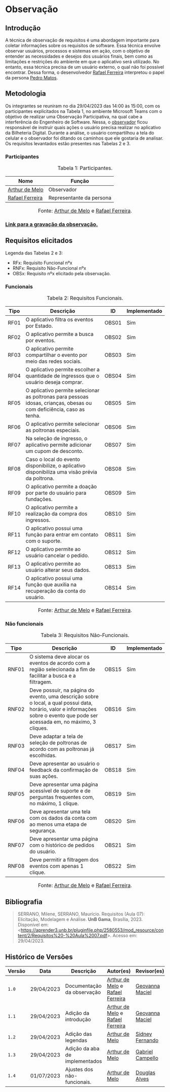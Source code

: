 # Observação

## Introdução

A técnica de observação de requisitos é uma abordagem importante para coletar informações sobre os requisitos de software. Essa técnica envolve observar usuários, processos e sistemas em ação, com o objetivo de entender as necessidades e desejos dos usuários finais, bem como as limitações e restrições do ambiente em que o aplicativo será utilizado. No entanto, essa técnica precisa de um usuário externo, o qual não foi possível encontrar. Dessa forma, o desenvolvedor [Rafael Ferreira](https://github.com/RafaelCLG0) interpretou o papel da persona [Pedro Matos](../personas.md).

## Metodologia

Os integrantes se reuniram no dia 29/04/2023 das 14:00 às 15:00, com os participantes explicitados na Tabela 1, no ambiente Microsoft Teams com o objetivo de realizar uma Observação Participativa, na qual cabe a interferência do Engenheiro de Software. Nessa, o [observador](https://github.com/arthurmlv) ficou responsável de instruir quais ações o usuário precisa realizar no aplicativo da Bilheteria Digital. Durante a análise, o usuário compartilhou a tela do celular e o observador foi ditando os caminhos que ele gostaria de analisar. Os requisitos levantados estão presentes nas Tabelas 2 e 3.

### Participantes

<font size="3"><p style="text-align: center">Tabela 1: Participantes.</p></font>

<center>

| Nome                                             | Função                   |
| ------------------------------------------------ | ------------------------ |
| [Arthur de Melo](https://github.com/arthurmlv)   | Observador               |
| [Rafael Ferreira](https://github.com/RafaelCLG0) | Representante da persona |

</center>

<font size="3"><p style="text-align: center">Fonte: [Arthur de Melo](https://github.com/arthurmlv) e [Rafael Ferreira](https://github.com/RafaelCLG0).</p></font>

### [Link para a gravação da observação.](https://www.youtube.com/watch?v=lvlobqw0rx8)

## Requisitos elicitados

Legenda das Tabelas 2 e 3:

- RFx: Requisito Funcional nºx
- RNFx: Requisito Não-Funcional nºx
- OBSx: Requisito nºx elicitado pela observação.

### Funcionais

<font size="3"><p style="text-align: center">Tabela 2: Requisitos Funcionais.</p></font>

<center>

| Tipo | Descrição                                                                                                             | <a id="anchor_OBS" style="visibility: hidden;"></a> ID | Implementado |
| ---- | --------------------------------------------------------------------------------------------------------------------- | ------------------------------------------------------ | ------------ |
| RF01 | O aplicativo filtra os eventos por Estado.                                                                            | OBS01                                                  | Sim          |
| RF02 | O aplicativo permite a busca por eventos.                                                                             | OBS02                                                  | Sim          |
| RF03 | O aplicativo permite compartilhar o evento por meio das redes sociais.                                                | OBS03                                                  | Sim          |
| RF04 | O aplicativo permite escolher a quantidade de ingressos que o usuário deseja comprar.                                 | OBS04                                                  | Sim          |
| RF05 | O aplicativo permite selecionar as poltronas para pessoas idosas, crianças, obesas ou com deficiência, caso as tenha. | OBS05                                                  | Sim          |
| RF06 | O aplicativo permite selecionar as poltronas especiais.                                                               | OBS06                                                  | Sim          |
| RF07 | Na seleção de ingresso, o aplicativo permite adicionar um cupom de desconto.                                          | OBS07                                                  | Sim          |
| RF08 | Caso o local do evento disponibilize, o aplicativo disponibiliza uma visão prévia da poltrona.                        | OBS08                                                  | Sim          |
| RF09 | O aplicativo permite a doação por parte do usuário para fundações.                                                    | OBS09                                                  | Sim          |
| RF10 | O aplicativo permite a realização da compra dos ingressos.                                                            | OBS10                                                  | Sim          |
| RF11 | O aplicativo possui uma função para entrar em contato com o suporte.                                                  | OBS11                                                  | Sim          |
| RF12 | O aplicativo permite ao usuário cancelar o pedido.                                                                    | OBS12                                                  | Sim          |
| RF13 | O aplicativo permite ao usuário alterar seus dados.                                                                   | OBS13                                                  | Sim          |
| RF14 | O aplicativo possui uma função que auxilia na recuperação da conta do usuário.                                        | OBS14                                                  | Sim          |

</center>

<font size="3"><p style="text-align: center">Fonte: [Arthur de Melo](https://github.com/arthurmlv) e [Rafael Ferreira](https://github.com/RafaelCLG0).</p></font>

### Não funcionais

<font size="3"><p style="text-align: center">Tabela 3: Requisitos Não-Funcionais.</p></font>

<center>

| Tipo  | Descrição                                                                                                                        | <a id="anchor_OBSNF" style="visibility: hidden;"></a>ID | Implementado |
| ----- | -------------------------------------------------------------------------------------------------------------------------------- | ------------------------------------------------------- | ------------ |
| RNF01 | O sistema deve alocar os eventos de acordo com a região selecionada a fim de facilitar a busca e a filtragem.                                                          | OBS15                                                   | Sim          |
| RNF02 | Deve possuir, na página do evento, uma descrição sobre o local, a qual possui data, horário, valor e informações sobre o evento que pode ser acessada em, no máximo, 3 cliques. | OBS16                                                   | Sim          |
| RNF03 | Deve adaptar a tela de seleção de poltronas de acordo com as poltronas já escolhidas.                                                                 | OBS17                                                   | Sim          |
| RNF04 | Deve apresentar ao usuário o feedback da confirmação de suas ações.                                                             | OBS18                                                   | Sim          |
| RNF05 | Deve apresentar uma página acessível de suporte e de perguntas frequentes com, no máximo, 1 clique.                                                                 | OBS19                                                   | Sim          |
| RNF06 | Deve apresentar uma tela com os dados da conta com ao menos uma etapa de segurança.                                                                                  | OBS20                                                   | Sim          |
| RNF07 | Deve apresentar uma página com o histórico de pedidos do usuário.                                                                | OBS21                                                   | Sim          |
| RNF08 | Deve permitir a filtragem dos eventos com apenas 1 clique.                                                                       | OBS22                                                   | Sim          |

</center>

<font size="3"><p style="text-align: center">Fonte: [Arthur de Melo](https://github.com/arthurmlv) e [Rafael Ferreira](https://github.com/RafaelCLG0).</p></font>

## Bibliografia

> SERRANO, Milene, SERRANO, Maurício. Requisitos (Aula 07): Elicitação, Modelagem e Análise. **UnB Gama**, Brasília, 2023. Disponível em: <<https://aprender3.unb.br/pluginfile.php/2580553/mod_resource/content/2/Requisitos%20-%20Aula%2007.pdf>>. Acesso em: 29/04/2023.

## Histórico de Versões

| Versão | Data       | Descrição                      | Autor(es)                                                                                         | Revisor(es)                                    |
| ------ | ---------- | ------------------------------ | ------------------------------------------------------------------------------------------------- | ---------------------------------------------- |
| `1.0`    | 29/04/2023 | Documentação da observação     | [Arthur de Melo](https://github.com/arthurmlv) e [Rafael Ferreira](https://github.com/RafaelCLG0) | [Geovanna Maciel](https://github.com/manuziny) |
| `1.1`    | 29/04/2023 | Adição da introdução           | [Arthur de Melo](https://github.com/arthurmlv) e [Rafael Ferreira](https://github.com/RafaelCLG0) | [Geovanna Maciel](https://github.com/manuziny) |
| `1.2`    | 29/04/2023 | Adição das legendas            | [Arthur de Melo](https://github.com/arthurmlv)                                                    | [Sidney Fernando](https://github.com/nando3d3) |
| `1.3`    | 29/04/2023 | Adição da aba de implementados | [Arthur de Melo](https://github.com/arthurmlv)                                                    | [Gabriel Campello](https://github.com/G16C)    |
| `1.4`  | 01/07/2023 | Ajustes dos não-funcionais. | [Arthur de Melo](https://github.com/arthurmlv) | [Douglas Alves](https://github.com/dougAlvs) |
